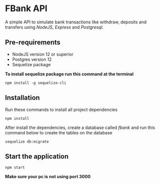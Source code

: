 # FBank API

A simple API to simulate bank transactions like withdraw, deposits and transfers using *NodeJS*, *Express* and *Postgresql*.

## Pre-requirements

- NodeJS version 12 or superior
- Postgres version 12
- Sequelize package

**To install sequelize package run this command at the terminal**

```
npm install -g sequelize-cli
```

## Installation

Run these commands to install all project dependencies

```
npm install
```

After install the dependencies, create a database called *fbank* and run this command below to create the tables on the database

```
sequelize db:migrate
```

## Start the application


```
npm start
```

**Make sure your pc is not using port 3000**
